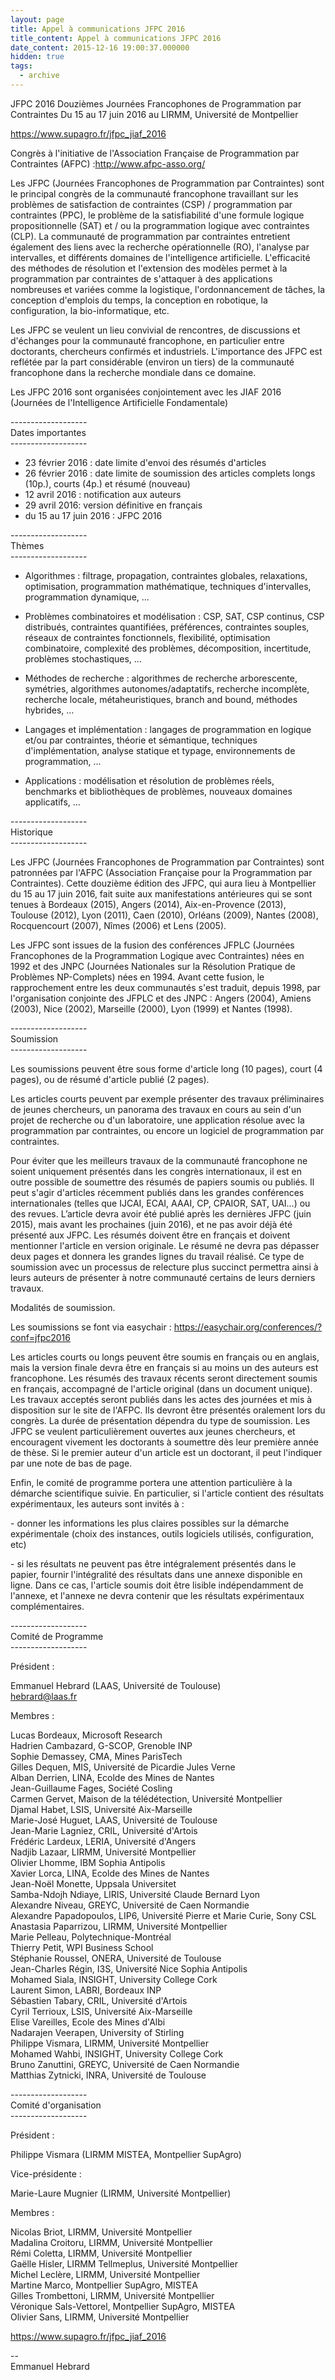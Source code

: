 ```yaml
---
layout: page
title: Appel à communications JFPC 2016
title_content: Appel à communications JFPC 2016
date_content: 2015-12-16 19:00:37.000000
hidden: true
tags:
  - archive
---
```

JFPC 2016 Douzièmes Journées Francophones de Programmation par Contraintes Du
15 au 17 juin 2016 au LIRMM, Université de Montpellier  
  
<https://www.supagro.fr/jfpc_jiaf_2016>  
  
Congrès à l'initiative de l'Association Française de Programmation par
Contraintes (AFPC) :<http://www.afpc-asso.org/>  
  
Les JFPC (Journées Francophones de Programmation par Contraintes) sont le
principal congrès de la communauté francophone travaillant sur les problèmes
de satisfaction de contraintes (CSP) / programmation par contraintes (PPC), le
problème de la satisfiabilité d'une formule logique propositionnelle (SAT) et
/ ou la programmation logique avec contraintes (CLP). La communauté de
programmation par contraintes entretient également des liens avec la recherche
opérationnelle (RO), l'analyse par intervalles, et différents domaines de
l'intelligence artificielle. L'efficacité des méthodes de résolution et
l'extension des modèles permet à la programmation par contraintes de
s'attaquer à des applications nombreuses et variées comme la logistique,
l'ordonnancement de tâches, la conception d'emplois du temps, la conception en
robotique, la configuration, la bio-informatique, etc.  
  
Les JFPC se veulent un lieu convivial de rencontres, de discussions et
d'échanges pour la communauté francophone, en particulier entre doctorants,
chercheurs confirmés et industriels. L'importance des JFPC est reflétée par la
part considérable (environ un tiers) de la communauté francophone dans la
recherche mondiale dans ce domaine.  
  
Les JFPC 2016 sont organisées conjointement avec les JIAF 2016 (Journées de
l'Intelligence Artificielle Fondamentale)  
  
  
\-------------------  
Dates importantes  
\-------------------  
  
* 23 février 2016 : date limite d'envoi des résumés d'articles  
* 26 février 2016 : date limite de soumission des articles complets longs (10p.), courts (4p.) et résumé (nouveau)  
* 12 avril 2016 : notification aux auteurs  
* 29 avril 2016: version définitive en français  
* du 15 au 17 juin 2016 : JFPC 2016  
  
  
\-------------------  
Thèmes  
\-------------------  
  
* Algorithmes : filtrage, propagation, contraintes globales, relaxations, optimisation, programmation mathématique, techniques d'intervalles, programmation dynamique, ...  
  
* Problèmes combinatoires et modélisation : CSP, SAT, CSP continus, CSP distribués, contraintes quantifiées, préférences, contraintes souples, réseaux de contraintes fonctionnels, flexibilité, optimisation combinatoire, complexité des problèmes, décomposition, incertitude, problèmes stochastiques, ...  
  
* Méthodes de recherche : algorithmes de recherche arborescente, symétries, algorithmes autonomes/adaptatifs, recherche incomplète, recherche locale, métaheuristiques, branch and bound, méthodes hybrides, ...  
  
* Langages et implémentation : langages de programmation en logique et/ou par contraintes, théorie et sémantique, techniques d'implémentation, analyse statique et typage, environnements de programmation, ...  
  
* Applications : modélisation et résolution de problèmes réels, benchmarks et bibliothèques de problèmes, nouveaux domaines applicatifs, ...  
  
  
\-------------------  
Historique  
\-------------------  
  
Les JFPC (Journées Francophones de Programmation par Contraintes) sont
patronnées par l'AFPC (Association Française pour la Programmation par
Contraintes). Cette douzième édition des JFPC, qui aura lieu à Montpellier du
15 au 17 juin 2016, fait suite aux manifestations antérieures qui se sont
tenues à Bordeaux (2015), Angers (2014), Aix-en-Provence (2013), Toulouse
(2012), Lyon (2011), Caen (2010), Orléans (2009), Nantes (2008), Rocquencourt
(2007), Nîmes (2006) et Lens (2005).  
  
Les JFPC sont issues de la fusion des conférences JFPLC (Journées Francophones
de la Programmation Logique avec Contraintes) nées en 1992 et des JNPC
(Journées Nationales sur la Résolution Pratique de Problèmes NP-Complets) nées
en 1994. Avant cette fusion, le rapprochement entre les deux communautés s'est
traduit, depuis 1998, par l'organisation conjointe des JFPLC et des JNPC :
Angers (2004), Amiens (2003), Nice (2002), Marseille (2000), Lyon (1999) et
Nantes (1998).  
  
  
\-------------------  
Soumission  
\-------------------  
  
Les soumissions peuvent être sous forme d'article long (10 pages), court (4
pages), ou de résumé d'article publié (2 pages).  
  
Les articles courts peuvent par exemple présenter des travaux préliminaires de
jeunes chercheurs, un panorama des travaux en cours au sein d'un projet de
recherche ou d'un laboratoire, une application résolue avec la programmation
par contraintes, ou encore un logiciel de programmation par contraintes.  
  
Pour éviter que les meilleurs travaux de la communauté francophone ne soient
uniquement présentés dans les congrès internationaux, il est en outre possible
de soumettre des résumés de papiers soumis ou publiés. Il peut s'agir
d'articles récemment publiés dans les grandes conférences internationales
(telles que IJCAI, ECAI, AAAI, CP, CPAIOR, SAT, UAI...) ou des revues.
L’article devra avoir été publié après les dernières JFPC (juin 2015), mais
avant les prochaines (juin 2016), et ne pas avoir déjà été présenté aux JFPC.
Les résumés doivent être en français et doivent mentionner l'article en
version originale. Le résumé ne devra pas dépasser deux pages et donnera les
grandes lignes du travail réalisé. Ce type de soumission avec un processus de
relecture plus succinct permettra ainsi à leurs auteurs de présenter à notre
communauté certains de leurs derniers travaux.  
  
  
Modalités de soumission.  
  
Les soumissions se font via easychair :
<https://easychair.org/conferences/?conf=jfpc2016>  
  
Les articles courts ou longs peuvent être soumis en français ou en anglais,
mais la version finale devra être en français si au moins un des auteurs est
francophone. Les résumés des travaux récents seront directement soumis en
français, accompagné de l'article original (dans un document unique). Les
travaux acceptés seront publiés dans les actes des journées et mis à
disposition sur le site de l'AFPC. Ils devront être présentés oralement lors
du congrès. La durée de présentation dépendra du type de soumission. Les JFPC
se veulent particulièrement ouvertes aux jeunes chercheurs, et encouragent
vivement les doctorants à soumettre dès leur première année de thèse. Si le
premier auteur d'un article est un doctorant, il peut l'indiquer par une note
de bas de page.  
  
Enfin, le comité de programme portera une attention particulière à la démarche
scientifique suivie. En particulier, si l'article contient des résultats
expérimentaux, les auteurs sont invités à :  
  
\- donner les informations les plus claires possibles sur la démarche
expérimentale (choix des instances, outils logiciels utilisés, configuration,
etc)  
  
\- si les résultats ne peuvent pas être intégralement présentés dans le
papier, fournir l'intégralité des résultats dans une annexe disponible en
ligne. Dans ce cas, l'article soumis doit être lisible indépendamment de
l'annexe, et l'annexe ne devra contenir que les résultats expérimentaux
complémentaires.  
  
  
\-------------------  
Comité de Programme  
\-------------------  
  
Président :  
  
Emmanuel Hebrard (LAAS, Université de Toulouse)  
[hebrard@laas.fr](mailto:hebrard@laas.fr)  
  
Membres :  
  
Lucas Bordeaux, Microsoft Research  
Hadrien Cambazard, G-SCOP, Grenoble INP  
Sophie Demassey, CMA, Mines ParisTech  
Gilles Dequen, MIS, Université de Picardie Jules Verne  
Alban Derrien, LINA, Ecolde des Mines de Nantes  
Jean-Guillaume Fages, Société Cosling  
Carmen Gervet, Maison de la télédétection, Université Montpellier  
Djamal Habet, LSIS, Université Aix-Marseille  
Marie-José Huguet, LAAS, Université de Toulouse  
Jean-Marie Lagniez, CRIL, Université d'Artois  
Frédéric Lardeux, LERIA, Université d'Angers  
Nadjib Lazaar, LIRMM, Université Montpellier  
Olivier Lhomme, IBM Sophia Antipolis  
Xavier Lorca, LINA, Ecolde des Mines de Nantes  
Jean-Noël Monette, Uppsala Universitet  
Samba-Ndojh Ndiaye, LIRIS, Université Claude Bernard Lyon  
Alexandre Niveau, GREYC, Université de Caen Normandie  
Alexandre Papadopoulos, LIP6, Université Pierre et Marie Curie, Sony CSL  
Anastasia Paparrizou, LIRMM, Université Montpellier  
Marie Pelleau, Polytechnique-Montréal  
Thierry Petit, WPI Business School  
Stéphanie Roussel, ONERA, Université de Toulouse  
Jean-Charles Régin, I3S, Université Nice Sophia Antipolis  
Mohamed Siala, INSIGHT, University College Cork  
Laurent Simon, LABRI, Bordeaux INP  
Sébastien Tabary, CRIL, Université d'Artois  
Cyril Terrioux, LSIS, Université Aix-Marseille  
Elise Vareilles, Ecole des Mines d'Albi  
Nadarajen Veerapen, University of Stirling  
Philippe Vismara, LIRMM, Université Montpellier  
Mohamed Wahbi, INSIGHT, University College Cork  
Bruno Zanuttini, GREYC, Université de Caen Normandie  
Matthias Zytnicki, INRA, Université de Toulouse  
  
  
\-------------------  
Comité d'organisation  
\-------------------  
  
Président :  
  
Philippe Vismara (LIRMM MISTEA, Montpellier SupAgro)  
  
Vice-présidente :  
  
Marie-Laure Mugnier (LIRMM, Université Montpellier)  
  
Membres :  
  
Nicolas Briot, LIRMM, Université Montpellier  
Madalina Croitoru, LIRMM, Université Montpellier  
Rémi Coletta, LIRMM, Université Montpellier  
Gaëlle Hisler, LIRMM Tellmeplus, Université Montpellier  
Michel Leclère, LIRMM, Université Montpellier  
Martine Marco, Montpellier SupAgro, MISTEA  
Gilles Trombettoni, LIRMM, Université Montpellier  
Véronique Sals-Vettorel, Montpellier SupAgro, MISTEA  
Olivier Sans, LIRMM, Université Montpellier  
  
  
<https://www.supagro.fr/jfpc_jiaf_2016>  
  
  
\--  
Emmanuel Hebrard

